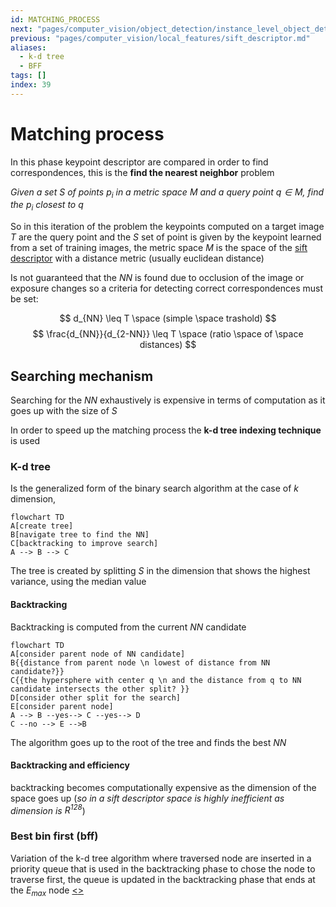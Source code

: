 ```yaml
---
id: MATCHING_PROCESS
next: "pages/computer_vision/object_detection/instance_level_object_detection.md"
previous: "pages/computer_vision/local_features/sift_descriptor.md"
aliases:
  - k-d tree
  - BFF
tags: []
index: 39
---
```


# Matching process

In this phase keypoint descriptor are compared in order to find correspondences, this is the **find the nearest neighbor** problem

*Given a set $S$ of points $p_i$ in a metric space $M$ and a query point $q \in M$, find the $p_i$ closest to $q$*

So in this iteration of the problem the keypoints  computed on a target image $T$ are the query point and the $S$ set of point is given by the keypoint learned from a set of training images, the metric space $M$ is the space of the [sift descriptor](pages/computer_vision/local_features/sift_descriptor.md) with a distance metric (usually euclidean distance)

Is not guaranteed that the $NN$ is found due to occlusion of the image or exposure changes so a criteria for detecting correct correspondences must be set:

$$
 d_{NN} \leq T \space (simple \space trashold)
$$
$$
 \frac{d_{NN}}{d_{2-NN}} \leq T \space (ratio \space of \space distances)
$$

## Searching mechanism

Searching for the $NN$ exhaustively is expensive in terms of computation as it goes up with the size of $S$

In order to speed up the matching process the **k-d tree indexing technique** is used

### K-d tree

Is the generalized form of the binary search algorithm at the case of $k$ dimension,

```mermaid
flowchart TD
A[create tree]
B[navigate tree to find the NN]
C[backtracking to improve search]
A --> B --> C
```

The tree is created by splitting $S$ in the dimension that shows the highest variance, using the median value

#### Backtracking

Backtracking is computed from the current $NN$ candidate

```mermaid
flowchart TD
A[consider parent node of NN candidate]
B{{distance from parent node \n lowest of distance from NN candidate?}}
C{{the hypersphere with center q \n and the distance from q to NN candidate intersects the other split? }}
D[consider other split for the search]
E[consider parent node]
A --> B --yes--> C --yes--> D
C --no --> E -->B
```

The algorithm goes up to the root of the tree and finds the best $NN$

#### Backtracking and efficiency

backtracking becomes computationally expensive as the dimension of the space goes up (*so in a sift descriptor space is highly inefficient as dimension is $R^{128}$*)

### Best bin first (bff)

Variation of the k-d tree algorithm where traversed node are inserted in a priority queue that is used in the backtracking phase to chose the node to traverse first, the queue is updated in the backtracking phase that ends at the $E_{max}$ node
[<](pages/computer_vision/local_features/sift_descriptor.md)[>](pages/computer_vision/object_detection/instance_level_object_detection.md)
